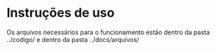 # Instruções de uso

Os arquivos necessários para o funcionamento estão dentro da pasta ../codigo/ e dentro da pasta ../docs/arquivos/
